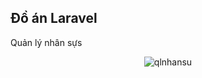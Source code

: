 ## Đồ án Laravel
Quản lý nhân sựs
<p align="center"><img src="https://visitor-badge.glitch.me/badge?page_id=dh19pm.qlnhansu" alt="qlnhansu" /></p>
